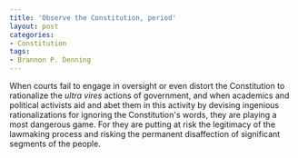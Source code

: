 ```yaml
---
title: 'Observe the Constitution, period'
layout: post
categories:
- Constitution
tags:
- Brannon P. Denning
---
```


When courts fail to engage in oversight or even distort the Constitution to rationalize the *ultra vires* actions of government, and when academics and political activists aid and abet them in this activity by devising ingenious rationalizations for ignoring the Constitution's words, they are playing a most dangerous game. For they are putting at risk the legitimacy of the lawmaking process and risking the permanent disaffection of significant segments of the people.